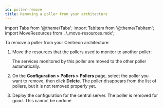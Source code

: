 ```yaml
---
id: poller-remove
title: Removing a poller from your architecture
---
```


import Tabs from '@theme/Tabs';
import TabItem from '@theme/TabItem';
import MoveResources from './_move-resources.mdx';

To remove a poller from your Centreon architecture:

1. Move the resources that the pollers used to monitor to another poller:

   <MoveResources />

   The services monitored by this poller are moved to the other poller automatically.
3. On the **Configuration > Pollers > Pollers** page, select the poller you want to remove, then click **Delete**. The poller disappears from the list of pollers, but it is not removed properly yet.
4. Deploy the configuration for the central server. The poller is removed for good. This cannot be undone.
